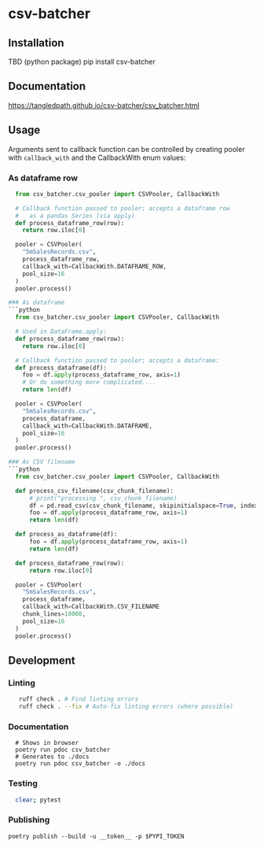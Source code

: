 # csv-batcher

## Installation
TBD (python package)
pip install csv-batcher

## Documentation
https://tangledpath.github.io/csv-batcher/csv_batcher.html

## Usage
Arguments sent to callback function can be controlled by
creating pooler with `callback_with` and the CallbackWith enum
values:

### As dataframe row
```python
  from csv_batcher.csv_pooler import CSVPooler, CallbackWith

  # Callback function passed to pooler; accepts a dataframe row
  #   as a pandas Series (via apply)
  def process_dataframe_row(row):
    return row.iloc[0]

  pooler = CSVPooler(
    "5mSalesRecords.csv",
    process_dataframe_row,
    callback_with=CallbackWith.DATAFRAME_ROW,
    pool_size=16
  )
  pooler.process()

### As dataframe
```python
  from csv_batcher.csv_pooler import CSVPooler, CallbackWith

  # Used in DataFrame.apply:
  def process_dataframe_row(row):
    return row.iloc[0]

  # Callback function passed to pooler; accepts a dataframe:
  def process_dataframe(df):
    foo = df.apply(process_dataframe_row, axis=1)
    # Or do something more complicated....
    return len(df)

  pooler = CSVPooler(
    "5mSalesRecords.csv",
    process_dataframe,
    callback_with=CallbackWith.DATAFRAME,
    pool_size=16
  )
  pooler.process()

### As CSV filename
```python
  from csv_batcher.csv_pooler import CSVPooler, CallbackWith

  def process_csv_filename(csv_chunk_filename):
      # print("processing ", csv_chunk_filename)
      df = pd.read_csv(csv_chunk_filename, skipinitialspace=True, index_col=None)
      foo = df.apply(process_dataframe_row, axis=1)
      return len(df)

  def process_as_dataframe(df):
      foo = df.apply(process_dataframe_row, axis=1)
      return len(df)

  def process_dataframe_row(row):
      return row.iloc[0]

  pooler = CSVPooler(
    "5mSalesRecords.csv",
    process_dataframe,
    callback_with=CallbackWith.CSV_FILENAME
    chunk_lines=10000,
    pool_size=16
  )
  pooler.process()
```
## Development
### Linting
```bash
   ruff check . # Find linting errors
   ruff check . --fix # Auto-fix linting errors (where possible)
```

### Documentation
```
  # Shows in browser
  poetry run pdoc csv_batcher
  # Generates to ./docs
  poetry run pdoc csv_batcher -o ./docs
```

### Testing
```bash
  clear; pytest
```

### Publishing
`poetry publish --build -u __token__ -p $PYPI_TOKEN`
